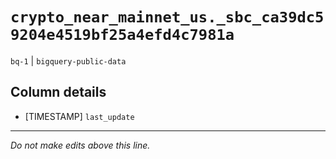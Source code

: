 # `crypto_near_mainnet_us._sbc_ca39dc59204e4519bf25a4efd4c7981a`
`bq-1` | `bigquery-public-data`

## Column details
* [TIMESTAMP] `last_update`

-------------------------------------------------------------------------------
*Do not make edits above this line.*
